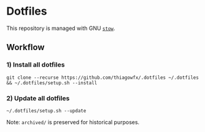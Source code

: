 # Dotfiles

This repository is managed with GNU [`stow`][stow].

[stow]: https://www.gnu.org/software/stow/

## Workflow

### 1) Install all dotfiles

```
git clone --recurse https://github.com/thiagowfx/.dotfiles ~/.dotfiles && ~/.dotfiles/setup.sh --install
```

### 2) Update all dotfiles

```
~/.dotfiles/setup.sh --update
```

Note: `archived/` is preserved for historical purposes.

